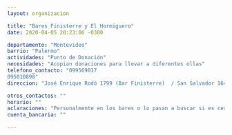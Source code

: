 ```yaml
---
layout: organizacion

title: "Bares Finisterre y El Hormiguero"
date: 2020-04-05 20:23:06 -0300

departamento: "Montevideo"
barrio: "Palermo"
actividades: "Punto de Donación"
necesidades: "Acopian donaciones para llevar a diferentes ollas"
telefono_contacto: "099569017
095010898"
direccion: "José Enrique Rodó 1799 (Bar Finisterre)  / San Salvador 1644 (Bar Hormiguero)"

otros_contactos: ""
horario: ""
aclaraciones: "Personalmente en los bares o lo pasan a buscar si es cerca (andan en bici) - Cordón y Palermo"
cuenta_bancaria: ""

---
```

